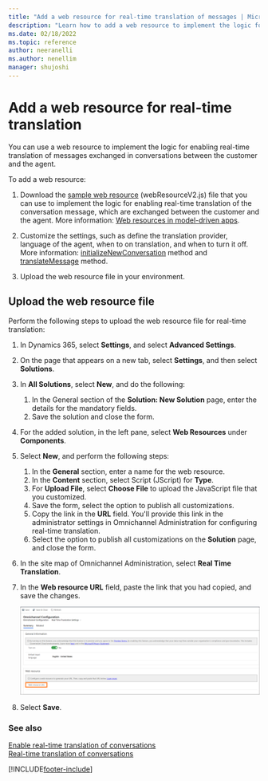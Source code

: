```yaml
---
title: "Add a web resource for real-time translation of messages | MicrosoftDocs"
description: "Learn how to add a web resource to implement the logic for enabling real-time translation of messages exchanged between your customers and agents."
ms.date: 02/18/2022
ms.topic: reference
author: neeranelli
ms.author: nenellim
manager: shujoshi
---
```

# Add a web resource for real-time translation

You can use a web resource to implement the logic for enabling real-time translation of messages exchanged in conversations between the customer and the agent.

To add a web resource:

1. Download the [sample web resource](https://github.com/microsoft/Dynamics365-Apps-Samples/tree/master/customer-service/omnichannel/real-time-translation) (webResourceV2.js) file that you can use to implement the logic for enabling real-time translation of the conversation message, which are exchanged between the customer and the agent. More information: [Web resources in model-driven apps](/powerapps/developer/model-driven-apps/web-resources).

2. Customize the settings, such as define the translation provider, language of the agent, when to on translation, and when to turn it off. More information: [initializeNewConversation](developer/reference/methods/initializeNewConversation.md) method and [translateMessage](developer/reference/methods/translateMessage.md) method.

3. Upload the web resource file in your environment.

## Upload the web resource file

Perform the following steps to upload the web resource file for real-time translation:

1. In Dynamics 365, select **Settings**, and select **Advanced Settings**.

2. On the page that appears on a new tab, select **Settings**, and then select **Solutions**.

3. In **All Solutions**, select **New**, and do the following:
   1. In the General section of the **Solution: New Solution** page, enter the details for the mandatory fields.
   2. Save the solution and close the form.

4. For the added solution, in the left pane, select **Web Resources** under **Components**.

5. Select **New**, and perform the following steps:
   1. In the **General** section, enter a name for the web resource.
   2. In the **Content** section, select Script (JScript) for **Type**.
   3. For **Upload File**, select **Choose File** to upload the JavaScript file that you customized.
   4. Save the form, select the option to publish all customizations.
   5. Copy the link in the **URL** field. You'll provide this link in the administrator settings in Omnichannel Administration for configuring real-time translation.
   6. Select the option to publish all customizations on the **Solution** page, and close the form.

6. In the site map of Omnichannel Administration, select **Real Time Translation**.

7. In the **Web resource URL** field, paste the link that you had copied, and save the changes.

   ![Add a web resource.](media/real-time-translation-web-resource.png "Add a web resource")
8. Select **Save**.

### See also

[Enable real-time translation of conversations](enable-real-time-translation.md)  
[Real-time translation of conversations](oc-real-time-translation.md)  


[!INCLUDE[footer-include](../includes/footer-banner.md)]
